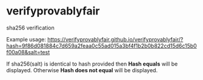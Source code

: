 # verifyprovablyfair
sha256 verification

Example usage: https://verifyprovablyfair.github.io/verifyprovablyfair/?hash=9f86d081884c7d659a2feaa0c55ad015a3bf4f1b2b0b822cd15d6c15b0f00a08&salt=test

If sha256(salt) is identical to hash provided then <b>Hash equals</b> will be displayed.
Otherwise <b>Hash does not equal</b> will be displayed.
